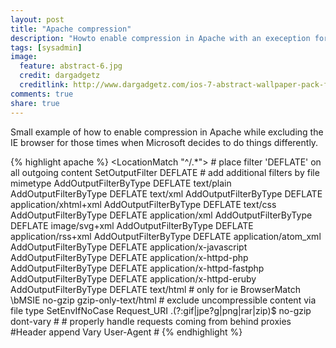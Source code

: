 ```yaml
---
layout: post
title: "Apache compression"
description: "Howto enable compression in Apache with an exeception for the IE browser."
tags: [sysadmin]
image:
  feature: abstract-6.jpg
  credit: dargadgetz
  creditlink: http://www.dargadgetz.com/ios-7-abstract-wallpaper-pack-for-iphone-5-and-ipod-touch-retina/
comments: true
share: true
---
```


Small example of how to enable compression in Apache while excluding the IE browser for those times when Microsoft decides to do things differently.

{% highlight apache %}
<LocationMatch "^/.*">
  <IfModule mod_deflate.c>
    # place filter 'DEFLATE' on all outgoing content
    SetOutputFilter DEFLATE
    # add additional filters by file mimetype
    AddOutputFilterByType DEFLATE text/plain
    AddOutputFilterByType DEFLATE text/xml
    AddOutputFilterByType DEFLATE application/xhtml+xml
    AddOutputFilterByType DEFLATE text/css
    AddOutputFilterByType DEFLATE application/xml
    AddOutputFilterByType DEFLATE image/svg+xml
    AddOutputFilterByType DEFLATE application/rss+xml
    AddOutputFilterByType DEFLATE application/atom_xml
    AddOutputFilterByType DEFLATE application/x-javascript
    AddOutputFilterByType DEFLATE application/x-httpd-php
    AddOutputFilterByType DEFLATE application/x-httpd-fastphp
    AddOutputFilterByType DEFLATE application/x-httpd-eruby
    AddOutputFilterByType DEFLATE text/html
    # only for ie
    BrowserMatch \bMSIE no-gzip gzip-only-text/html
    # exclude uncompressible content via file type
    SetEnvIfNoCase Request_URI \.(?:gif|jpe?g|png|rar|zip)$ no-gzip dont-vary
    #<IfModule mod_headers.c>
      # properly handle requests coming from behind proxies
      #Header append Vary User-Agent
   #</IfModule>
  </IfModule>
</LocationMatch>
{% endhighlight %}
